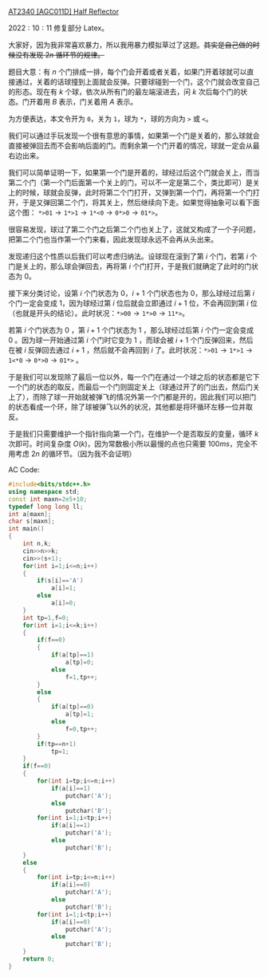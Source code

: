 [AT2340 [AGC011D] Half Reflector ](https://www.luogu.com.cn/problem/AT2340)

$2022:10:11$ 修复部分 $\text{Latex}$。


大家好，因为我非常喜欢暴力，所以我用暴力模拟草过了这题。~~其实是自己做的时候没有发现 $2n$ 循环节的规律。~~



题目大意：有 $n$ 个门排成一排，每个门会开着或者关着，如果门开着球就可以直接通过，关着的话球撞到上面就会反弹。只要球碰到一个门，这个门就会改变自己的形态。现在有 $k$ 个球，依次从所有门的最左端滚进去，问 $k$ 次后每个门的状态。门开着用 $B$ 表示，门关着用 $A$ 表示。



为方便表达，本文令开为 $\texttt{0}$，关为 $\texttt{1}$，球为 $\texttt{*}$，球的方向为 $\texttt{>}$ 或 $\texttt{<}$。



我们可以通过手玩发现一个很有意思的事情，如果第一个门是关着的，那么球就会直接被弹回去而不会影响后面的门。而剩余第一个门开着的情况，球就一定会从最右边出来。



我们可以简单证明一下，如果第一个门是开着的，球经过后这个门就会关上，而当第二个门（第一个门后面第一个关上的门，可以不一定是第二个，类比即可）是关上的时候，球就会反弹，此时将第二个门打开，又弹到第一个门，再将第一个门打开，于是又弹回第二个门，将其关上，然后继续向下走。如果觉得抽象可以看下面这个图： $\texttt{*>01} \to \texttt{1*>1} \to \texttt{1*<0} \to \texttt{0*>0} \to \texttt{01*>}$。



很容易发现，球过了第二个门之后第二个门也关上了，这就又构成了一个子问题，把第二个门也当作第一个门来看，因此发现球永远不会再从头出来。



发现递归这个性质以后我们可以考虑归纳法。设球现在滚到了第 $i$ 个门，若第 $i$ 个门是关上的，那么球会弹回去，再将第 $i$ 个门打开，于是我们就确定了此时的门状态为 $0$。



接下来分类讨论，设第 $i$ 个门状态为 $0$，$i+1$ 个门状态也为 $0$，那么球经过后第 $i$ 个门一定会变成 $1$，因为球经过第 $i$ 位后就会立即通过 $i+1$ 位，不会再回到第 $i$ 位（也就是开头的结论）。此时状况：$\texttt{*>00} \to \texttt{1*>0} \to \texttt{11*>}$。



若第 $i$ 个门状态为 $0$ ，第 $i+1$ 个门状态为 $1$ ，那么球经过后第 $i$ 个门一定会变成 $0$ 。因为球一开始通过第 $i$ 个门时它变为 $1$ ，而球会被 $i+1$ 个门反弹回来，然后在被 $i$ 反弹回去通过 $i+1$ ，然后就不会再回到 $i$ 了。此时状况：$\texttt{*>01} \to \texttt{1*>1} \to \texttt{1<*0} \to \texttt{0*>0} \to \texttt{01*>}$ 。



于是我们可以发现除了最后一位以外，每一个门在通过一个球之后的状态都是它下一个门的状态的取反，而最后一个门则固定关上（球通过开了的门出去，然后门关上了），而除了球一开始就被弹飞的情况外第一个门都是开的，因此我们可以把门的状态看成一个环，除了球被弹飞以外的状况，其他都是将环循环左移一位并取反。



于是我们只需要维护一个指针指向第一个门，在维护一个是否取反的变量，循环 $k$ 次即可。时间复杂度 $O(k)$，因为常数极小所以最慢的点也只需要 $100ms$，完全不用考虑 $2n$ 的循环节。（因为我不会证明）



AC Code:

```C++
#include<bits/stdc++.h>
using namespace std;
const int maxn=2e5+10;
typedef long long ll;
int a[maxn];
char s[maxn];
int main()
{
	int n,k;
	cin>>n>>k;
	cin>>(s+1);
	for(int i=1;i<=n;i++)
	{
		if(s[i]=='A')
			a[i]=1;
		else
			a[i]=0;
	}
	int tp=1,f=0;
	for(int i=1;i<=k;i++)
	{
		if(f==0)
		{
			if(a[tp]==1)
				a[tp]=0;
			else
				f=1,tp++;
		}
		else
		{
			if(a[tp]==0)
				a[tp]=1;
			else
				f=0,tp++;
		}
		if(tp==n+1)
			tp=1;
	}
	if(f==0)
	{
		for(int i=tp;i<=n;i++)
			if(a[i]==1)
				putchar('A');
			else
				putchar('B');
		for(int i=1;i<tp;i++)
			if(a[i]==1)
				putchar('A');
			else
				putchar('B');
	}
	else
	{
		for(int i=tp;i<=n;i++)
			if(a[i]==0)
				putchar('A');
			else
				putchar('B');
		for(int i=1;i<tp;i++)
			if(a[i]==0)
				putchar('A');
			else
				putchar('B');
	}
	return 0;
}
```

